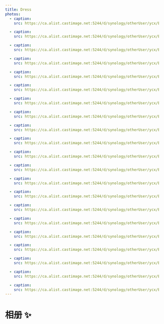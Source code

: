 ```yaml
---
title: Dress
photos:
  - caption:
    src: https://ca.alist.castimage.net:5244/d/synology/otherUser/ycx/BLog/TheDress/1.jpg?sign=lLgy0-UB2qhHLE-2fzc9stqk7scgdvXIZEGvYxMs0M8=:0

  - caption:
    src: https://ca.alist.castimage.net:5244/d/synology/otherUser/ycx/BLog/TheDress/10.jpg?sign=pIgTklkeAube7oo4u4bm9nnasCPM9xWX-MlhZxG-to8=:0

  - caption:
    src: https://ca.alist.castimage.net:5244/d/synology/otherUser/ycx/BLog/TheDress/11.jpg?sign=oP-ulZK3bhrgIZiTpwmvcUyjJFogngTLiNeFIsJg4oU=:0

  - caption:
    src: https://ca.alist.castimage.net:5244/d/synology/otherUser/ycx/BLog/TheDress/12.jpg?sign=zl8SF6V7FDDT6rHdB2x7YXBNx2CVuPKIXWhqCpGFDK8=:0

  - caption:
    src: https://ca.alist.castimage.net:5244/d/synology/otherUser/ycx/BLog/TheDress/13.jpg?sign=NKHG_7nkgkzUtu7sQ44iyN_5G4L4pDvm6lNQ6_P-3hE=:0

  - caption:
    src: https://ca.alist.castimage.net:5244/d/synology/otherUser/ycx/BLog/TheDress/14.jpg?sign=Buh5lCoNSDl6Zj1LTuV5WU_4t9i4B4P0tw3Zc35okJ4=:0

  - caption:
    src: https://ca.alist.castimage.net:5244/d/synology/otherUser/ycx/BLog/TheDress/15.jpg?sign=lHsrRWhfszZ0tOLzbAhnGLVxvJs5a-nAGukCo0H5k38=:0

  - caption:
    src: https://ca.alist.castimage.net:5244/d/synology/otherUser/ycx/BLog/TheDress/16.jpg?sign=q3aLoTNH9s1GGTH_cjIq5FrF3Sj9XAdaPuXUY-YP8HM=:0

  - caption:
    src: https://ca.alist.castimage.net:5244/d/synology/otherUser/ycx/BLog/TheDress/17.jpg?sign=-4y6UCVgFs8YINn4hd5bTC8OO8roIQOkXWOKsOA2qSA=:0

  - caption:
    src: https://ca.alist.castimage.net:5244/d/synology/otherUser/ycx/BLog/TheDress/18.jpg?sign=Ye_0C6FdVUaEABbqr3DIn_u-9ItfMmEfn0k9BnGFdG0=:0

  - caption:
    src: https://ca.alist.castimage.net:5244/d/synology/otherUser/ycx/BLog/TheDress/19.jpg?sign=c8YqbmVls6IJIp3NM3drZKg42P1PF6XeAsSE8HpISnA=:0

  - caption:
    src: https://ca.alist.castimage.net:5244/d/synology/otherUser/ycx/BLog/TheDress/2.jpg?sign=7JgYihgfXAXUnER3wEMxsJ2tSN_ewjRCpPkAYaOeGuk=:0

  - caption:
    src: https://ca.alist.castimage.net:5244/d/synology/otherUser/ycx/BLog/TheDress/20.jpg?sign=HPNZjQETuPGWc31AzU7NYy3eGo3J_p4wvBLqDHzC2og=:0

  - caption:
    src: https://ca.alist.castimage.net:5244/d/synology/otherUser/ycx/BLog/TheDress/21.jpg?sign=x3cL_3bIqKVP_Lib4J15_wQyTesyuSlN_tvB3oGqVxk=:0

  - caption:
    src: https://ca.alist.castimage.net:5244/d/synology/otherUser/ycx/BLog/TheDress/3.jpg?sign=a225gK-Rpo_zCx_7nB42uOVP4yWgL383cy35I_z0ZIw=:0

  - caption:
    src: https://ca.alist.castimage.net:5244/d/synology/otherUser/ycx/BLog/TheDress/4.jpg?sign=oOrkOKPkl4v-OH16J7nwIsw2LuVtQOpPQ4_HOGVCt3Q=:0

  - caption:
    src: https://ca.alist.castimage.net:5244/d/synology/otherUser/ycx/BLog/TheDress/5.jpg?sign=vW9hDAvkqihy-0YmdyK9qpI5aq_PCHDFBr0UmxQxToU=:0

  - caption:
    src: https://ca.alist.castimage.net:5244/d/synology/otherUser/ycx/BLog/TheDress/6.jpg?sign=8zEoTQP5T-h_wtxRxB2XHJHlTCJlIFFjgJlIkpAzz4Y=:0

  - caption:
    src: https://ca.alist.castimage.net:5244/d/synology/otherUser/ycx/BLog/TheDress/7.jpg?sign=d-T01hGz8FIqRARK0pSaWr9pzzes5Q2RVhHCXQ7Aouo=:0

  - caption:
    src: https://ca.alist.castimage.net:5244/d/synology/otherUser/ycx/BLog/TheDress/8.jpg?sign=Xsa4LP6zc9H8_T2GbxlD00yQsH7zMjWs-nOKOxqbj2Y=:0

  - caption:
    src: https://ca.alist.castimage.net:5244/d/synology/otherUser/ycx/BLog/TheDress/9.jpg?sign=P12baDkpu5X7Cm9WdZeyDmzm5h-0f0uRFTAAh5Of2Hg=:0
---
```


# 相册 ✨

<VAGallery :photos="frontmatter.photos" />
